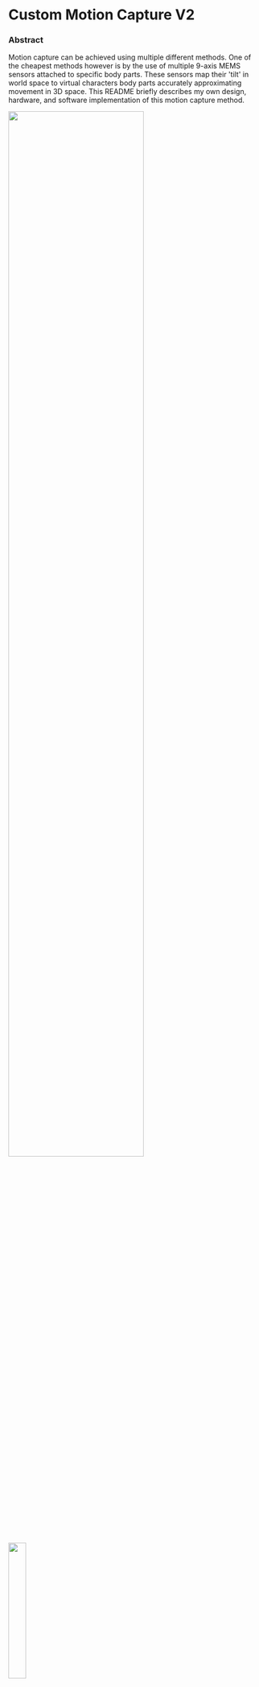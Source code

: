 # Custom Motion Capture V2

### Abstract
Motion capture can be achieved using multiple different methods. One of the cheapest methods however is by the use of multiple 9-axis MEMS sensors attached to specific body parts. These sensors map their 'tilt' in world space to virtual characters body parts accurately approximating movement in 3D space. This README briefly describes my own design, hardware, and software implementation of this motion capture method. 



<p float="left">
  <img src="https://github.com/getrasa/Custom-Motion-Capture/assets/21182768/928f6361-6b4b-449d-99cb-8fa7410e9e91" width="73%" />
  <img src="https://github.com/getrasa/Custom-Motion-Capture/assets/21182768/4611d530-c071-47aa-912b-8a0bd0bb1ed1" width="26.3%" />
</p>

> Motion Capture V1 (wireless) vs Motion Capture V2 (wireless)





### Introduction
This project is a second, wireless, iteration of my previous Custom-Made Motion Capture system. The previous solution was wired, heavily bound by the limited computational power of an Arduino Uno and poor implementation of signal interrupts. It only managed to support 6 sensors at 10 fps which was far from practical and greatly failed to reach my expectations of a minimum 30fps threshold which is why the second version has been developed.

Custom Motion Capture V2 consists of 17 sensors strategically placed on 17 locations on the body (inspired by XSense solution) capable of reading at a whopping speed of 50fps, fully wirelessly and runs roughly 3-5 hours on a single charge.
##### Showcase
<p float="left">
  <img src="https://user-images.githubusercontent.com/21182768/157411346-16d4fb16-f659-4abd-ba81-64916bb2bffd.gif" width="49%" />
  <img src="https://user-images.githubusercontent.com/21182768/157413374-0a718f3c-9549-4cba-9a7f-0f41efe5849c.gif" width="49%" />
</p>

### Hardware Assembly Process
After a working prototype has been finalized I proceeded to design a CAD design in Fusion 360. During the design process I prioritized compactness. Small size was critical to ensure that the device doesn't obstruct subject's movement. The solution I came up with was a 3 layer sandwich of trays which slid into a case one on top the other. Sitting at the very bottom was the battery, followed by the MEMS sensor neighboring a battery charger in the second layer, finishing with an 16Mhz and wireless antenna in the final layer. The position of the battery was crucial in order to minimize vibration as it was the heaviest part of the device. I also ensured the MEMS sensor is as close to the battery as it basically was the center of gravity for our tiny sensor. 

The finished sensors were small and compact and could easily be attached to the subject with Velcro.

<p float="left">
  <img src="https://github.com/getrasa/Custom-Motion-Capture/assets/21182768/12b6be4e-470a-42ba-b54d-b895316d47b4" width="24.4%" />
  <img src="https://github.com/getrasa/Custom-Motion-Capture/assets/21182768/02835e01-70ef-4833-bed1-50f3205c672c" width="24.4%" />
  <img src="https://github.com/getrasa/Custom-Motion-Capture/assets/21182768/2db9c030-f9bd-4763-a94d-1dccb6a1efc2" width="24.4%" />
  <img src="https://github.com/getrasa/Custom-Motion-Capture/assets/21182768/838a2b6b-9093-455e-ab9d-de20589fcca8" width="24.4%" />
  <img src="https://github.com/getrasa/Custom-Motion-Capture/assets/21182768/ab9a52dc-1efd-40da-883a-8fff0a918135" width="24.4%" />
  <img src="https://github.com/getrasa/Custom-Motion-Capture/assets/21182768/552845e8-12a3-4481-8c90-a2015959bd43" width="24.4%" />
  <img src="https://github.com/getrasa/Custom-Motion-Capture/assets/21182768/25997b29-048d-4614-9fa8-ee2477a3a07e" width="24.4%" />
  <img src="https://github.com/getrasa/Custom-Motion-Capture/assets/21182768/622ade1c-9178-4b52-8a83-16190f56c364" width="24.4%" />
</p>

### Software Implementation

<p float="left">
  <img src="https://github.com/getrasa/Custom-Motion-Capture/assets/21182768/5f511a91-fdc6-445d-b865-c5ed10683af1" width="73%" />
  <img src="https://github.com/getrasa/Custom-Motion-Capture/assets/21182768/9d48632f-6be0-487f-b101-827367bc3f41" width="26%" />
</p>





### How it works?
The system relies on 3 components hardware-wise:
- Sensors (17)
- Receiver
- Looper (Timer)

...and 2 software solutions:
- Sensor Controller App
- Server Receiver Script

**Sensor** reads its rotation (tilt) with respect to its initial orientation and then sends the data to the receiver as Quaternions. Local rotation is then translated to world rotation during software calibration.

**Receiver** reads sensor data and passes them to the computer via serial port.

**Looper** is ment to keep the sensors in sync so that radio signals don't overlap. Although the method is quite crude. Every 20 milliseconds the looper sends a signal to all sensors to begin sending data. Since each sensor has preassigned ID it begins waiting a hardcoded id * (x millis) amount of time for its turn.

**Sensor Controller** is an application I wrote using python & pyQt. Its purpose is to display which sensors are connected, what's their frame rate and run state. It's also used for calibration and streaming data to Blender.

**Server Receiver** is a python script run in Blender which reads sensory data through a local server and maps them to character armature. I've also attached a few useful scripts for saving & loading animations to a separate file.
